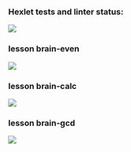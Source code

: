 ### Hexlet tests and linter status:
<a href="https://codeclimate.com/github/Mu7ic/php-project-lvl1/maintainability"><img src="https://api.codeclimate.com/v1/badges/030f0b35694244203859/maintainability" /></a>
### lesson brain-even
<a href="https://asciinema.org/a/Y1MedlJfUQyjj5eDAvzG54Yxz" target="_blank"><img src="https://asciinema.org/a/Y1MedlJfUQyjj5eDAvzG54Yxz.svg" /></a>
### lesson brain-calc
<a href="https://asciinema.org/a/tGbxkJrHxZmgKc8lgkfd7UwWi" target="_blank"><img src="https://asciinema.org/a/tGbxkJrHxZmgKc8lgkfd7UwWi.svg" /></a>
### lesson brain-gcd
<a href="https://asciinema.org/a/T1g49QZ52EPw5brRdnyPdpYMT" target="_blank"><img src="https://asciinema.org/a/T1g49QZ52EPw5brRdnyPdpYMT.svg" /></a>